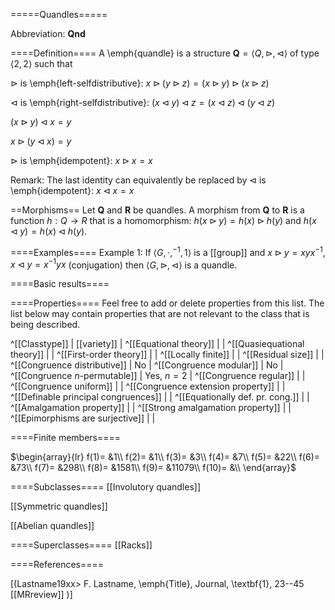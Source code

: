 =====Quandles=====

Abbreviation: **Qnd**

====Definition====
A \emph{quandle} is a structure $\mathbf{Q}=\langle Q,\triangleright,\triangleleft\rangle$ of type $\langle 2,2\rangle$ such that

$\triangleright$ is \emph{left-selfdistributive}:  $x\triangleright(y\triangleright z)=(x\triangleright y)\triangleright(x\triangleright z)$

$\triangleleft$ is \emph{right-selfdistributive}:  $(x\triangleleft y)\triangleleft z=(x\triangleleft z)\triangleleft(y\triangleleft z)$

$(x\triangleright y)\triangleleft x=y$

$x\triangleright (y\triangleleft x)=y$

$\triangleright$ is \emph{idempotent}: $x\triangleright x=x$

Remark: The last identity can equivalently be replaced by $\triangleleft$ is \emph{idempotent}: $x\triangleleft x=x$


==Morphisms==
Let $\mathbf{Q}$ and $\mathbf{R}$ be quandles. A morphism from $\mathbf{Q}$ to $\mathbf{R}$ is a function $h:Q\rightarrow R$ that is a homomorphism: 
$h(x \triangleright y)=h(x) \triangleright h(y)$ and $h(x \triangleleft y)=h(x) \triangleleft h(y)$.

====Examples====
Example 1: If $\langle G,\cdot,^{-1},1\rangle$ is a [[group]] and $x\triangleright y=xyx^{-1}$, $x\triangleleft y=x^{-1}yx$ (conjugation) then 
$\langle G,\triangleright,\triangleleft\rangle$ is a quandle.

====Basic results====


====Properties====
Feel free to add or delete properties from this list. The list below may contain properties that are not relevant to the class that is being described.

^[[Classtype]]                        | [[variety]] |
^[[Equational theory]]                | |
^[[Quasiequational theory]]           | |
^[[First-order theory]]               | |
^[[Locally finite]]                   | |
^[[Residual size]]                    | |
^[[Congruence distributive]]          | No |
^[[Congruence modular]]               | No |
^[[Congruence $n$-permutable]]        | Yes, $n=2$ |
^[[Congruence regular]]               | |
^[[Congruence uniform]]               | |
^[[Congruence extension property]]    | |
^[[Definable principal congruences]]  | |
^[[Equationally def. pr. cong.]]      | |
^[[Amalgamation property]]            | |
^[[Strong amalgamation property]]     | |
^[[Epimorphisms are surjective]]      | |

====Finite members====

$\begin{array}{lr}
  f(1)= &1\\
  f(2)= &1\\
  f(3)= &3\\
  f(4)= &7\\
  f(5)= &22\\
  f(6)= &73\\
  f(7)= &298\\
  f(8)= &1581\\
  f(9)= &11079\\
  f(10)= &\\
\end{array}$


====Subclasses====
[[Involutory quandles]]

[[Symmetric quandles]]

[[Abelian quandles]]

====Superclasses====
[[Racks]]

====References====

[(Lastname19xx>
F. Lastname, \emph{Title}, Journal, \textbf{1}, 23--45 [[MRreview]] 
)]



